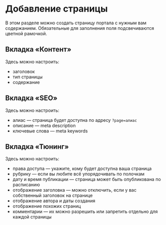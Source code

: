 # Добавление страницы
В этом разделе можно создать страницу портала с нужным вам содержанием. Обязательные для заполнения поля подсвечиваются цветной рамочкой.

## Вкладка «Контент»
Здесь можно настроить:
* заголовок
* тип страницы
* содержание

## Вкладка «SEO»
Здесь можно настроить:
* алиас — страница будет доступна по адресу `?page=алиас`
* описание — meta description
* ключевые слова — meta keywords

## Вкладка «Тюнинг»
Здесь можно настроить:
* права доступа — укажите, кому будет доступна ваша страница
* рубрику — если вы любите всё упорядочивать по полочкам
* дату и время публикации — страница может быть опубликована по расписанию
* отображение заголовка — можно отключить, если у вас собственный заголовок на странице
* отображение автора и даты создания
* отображение похожих страниц
* комментарии — их можно разрешить или запретить отдельно для каждой страницы
